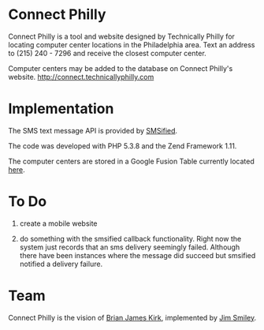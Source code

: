 Connect Philly
==============

Connect Philly is a tool and website designed by Technically Philly for locating computer 
center locations in the Philadelphia area.  Text an address to (215) 240 - 7296 
and receive the closest computer center.

Computer centers may be added to the database on Connect Philly's website. <http://connect.technicallyphilly.com>

Implementation
==============

The SMS text message API is provided by [SMSified](http://smsified.com).

The code was developed with PHP 5.3.8 and the Zend Framework 1.11.

The computer centers are stored in a Google Fusion Table currently located [here](https://www.google.com/fusiontables/DataSource?snapid=S467324OMhp).

To Do
======

1. create a mobile website

2. do something with the smsified callback functionality.  Right now the system
just records that an sms delivery seemingly failed.  Although there have been
instances where the message did succeed but smsified notified a delivery failure.

Team
====

Connect Philly is the vision of [Brian James Kirk](https://twitter.com/brianjameskirk), implemented by [Jim Smiley](http://twitter.com/jimRsmiley).